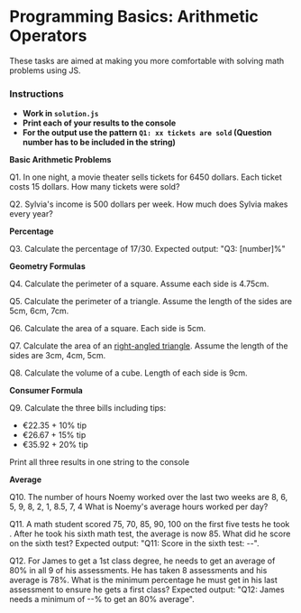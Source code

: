# Programming Basics: Arithmetic Operators

These tasks are aimed at making you more comfortable with solving math problems using JS.

### Instructions

- **Work in `solution.js`**
- **Print each of your results to the console**
- **For the output use the pattern `Q1: xx tickets are sold` (Question number has to be included in the string)**

**Basic Arithmetic Problems**

Q1. In one night, a movie theater sells tickets for 6450 dollars. Each ticket costs 15 dollars. How many tickets were sold?

Q2. Sylvia's income is 500 dollars per week. How much does Sylvia makes every year?

**Percentage**

Q3. Calculate the percentage of 17/30. Expected output: "Q3: [number]%"

**Geometry Formulas**

Q4. Calculate the perimeter of a square. Assume each side is 4.75cm.

Q5. Calculate the perimeter of a triangle. Assume the length of the sides are 5cm, 6cm, 7cm.

Q6. Calculate the area of a square. Each side is 5cm.

Q7. Calculate the area of an [right-angled triangle](https://en.wikipedia.org/wiki/Right_triangle). Assume the length of the sides are 3cm, 4cm, 5cm.

Q8. Calculate the volume of a cube. Length of each side is 9cm.

**Consumer Formula**

Q9. Calculate the three bills including tips:

- €22.35 + 10% tip
- €26.67 + 15% tip
- €35.92 + 20% tip

Print all three results in one string to the console

**Average**

Q10. The number of hours Noemy worked over the last two weeks are 8, 6, 5, 9, 8, 2, 1, 8.5, 7, 4
What is Noemy's average hours worked per day?

Q11. A math student scored 75, 70, 85, 90, 100 on the first five tests he took . After he took his sixth math test, the average is now 85. What did he score on the sixth test?
Expected output: "Q11: Score in the sixth test: --".

Q12. For James to get a 1st class degree, he needs to get an average of 80% in all 9 of his assessments. He has taken 8 assessments and his average is 78%. What is the minimum percentage he must get in his last assessment to ensure he gets a first class?
Expected output: "Q12: James needs a minimum of --% to get an 80% average".
